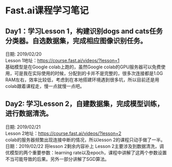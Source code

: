 # Fast.ai课程学习笔记
## Day1：学习Lesson 1，构建识别dogs and cats任务分类器。自选数据集，完成相应图像识别任务。
日期: 2019/02/20  
Lesson 1地址：https://course.fast.ai/videos/?lesson=1  
基础模型是在Google colab上跑的，虽然Google colab的GPU服务器可以免费使用，可是我在实际使用的时候，分配到的卡并不是完整的，很多次连接都是1.0G RAM左右，效率比较低，考虑到在本地搭建环境遇到很多坑，所以目前还是用colab跟着课程走，慢一点就慢一点吧。  
## Day2: 学习Lesson 2，自建数据集，完成模型训练，进行数据清洗。
日期: 2019/02/21  
Lesson 2地址：https://course.fast.ai/videos/?lesson=2  
colab的服务器频繁出现连接中断的情况，所以lesson 2的课程只动手做了一半。
日期：2019/02/22
将lesson 2剩余内容补上
Lesson 2主要涉及到数据清洗，调优模型的两个重要参数：learning rate以及epoch，课程中讲解了这两个参数设置不当可能导致的后果。另外一部分讲解了SGD算法。

